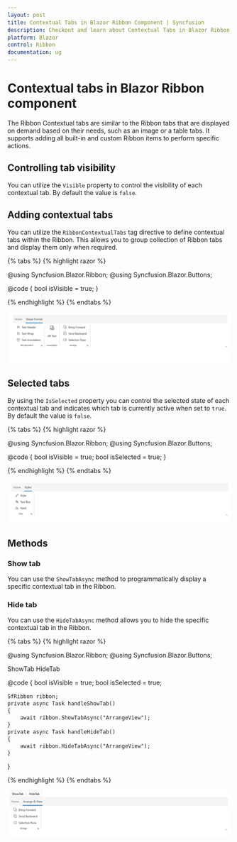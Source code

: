 ```yaml
---
layout: post
title: Contextual Tabs in Blazor Ribbon Component | Syncfusion
description: Checkout and learn about Contextual Tabs in Blazor Ribbon component in Blazor Server App and Blazor WebAssembly App.
platform: Blazor
control: Ribbon
documentation: ug
---
```


# Contextual tabs in Blazor Ribbon component

The Ribbon Contextual tabs are similar to the Ribbon tabs that are displayed on demand based on their needs, such as an image or a table tabs. It supports adding all built-in and custom Ribbon items to perform specific actions.

## Controlling tab visibility 

You can utilize the `Visible` property to control the visibility of each contextual tab. By default the value is `false`.

## Adding contextual tabs

You can utilize the `RibbonContextualTabs` tag directive to define contextual tabs within the Ribbon. This allows you to group collection of Ribbon tabs and display them only when required.

{% tabs %}
{% highlight razor %}

@using Syncfusion.Blazor.Ribbon;
@using  Syncfusion.Blazor.Buttons;
 
<div class="col-lg-12 control-section default-ribbon-section">
    <div id="ribbonContainer">
        <SfRibbon ID="ribbon">
            <RibbonTabs>
                <RibbonTab HeaderText="Home">
                    <RibbonGroups>
                        <RibbonGroup HeaderText="Clipboard" ID="clipboardGroup" GroupIconCss="e-icons e-paste" ShowLauncherIcon="true">
                            <RibbonCollections>
                                <RibbonCollection>
                                    <RibbonItems>
                                        <RibbonItem Type=RibbonItemType.Button>
                                            <RibbonButtonSettings Content="Cut" IconCss="e-icons e-cut"></RibbonButtonSettings>
                                        </RibbonItem>
                                        <RibbonItem Type=RibbonItemType.Button>
                                            <RibbonButtonSettings Content="Copy" IconCss="e-icons e-copy"></RibbonButtonSettings>
                                        </RibbonItem>
                                        <RibbonItem Type=RibbonItemType.Button>
                                            <RibbonButtonSettings Content="Format Painter" IconCss="e-icons e-format-painter"></RibbonButtonSettings>
                                        </RibbonItem>
                                    </RibbonItems>
                                </RibbonCollection>
                            </RibbonCollections>
                        </RibbonGroup>
                    </RibbonGroups>
                </RibbonTab>
            </RibbonTabs>
            <RibbonContextualTabs>
                <RibbonContextualTab @bind-Visible="@isVisible">
                    <RibbonTabs>
                        <RibbonTab ID="ShapeFormat" HeaderText="Shape Format">
                            <RibbonGroups>
                                <RibbonGroup HeaderText="Text decoration" ShowLauncherIcon="true">
                                    <RibbonCollections>
                                        <RibbonCollection>
                                            <RibbonItems>
                                                <RibbonItem Type=RibbonItemType.Button>
                                                    <RibbonButtonSettings Content="Text Header" IconCss="e-icons e-text-header"></RibbonButtonSettings>
                                                </RibbonItem>
                                                <RibbonItem Type=RibbonItemType.Button>
                                                    <RibbonButtonSettings Content="Text Wrap" IconCss="e-icons e-text-wrap"></RibbonButtonSettings>
                                                </RibbonItem>
                                                <RibbonItem Type=RibbonItemType.Button>
                                                    <RibbonButtonSettings Content="Text Annotation" IconCss="e-icons e-text-annotation"></RibbonButtonSettings>
                                                </RibbonItem>
                                            </RibbonItems>
                                        </RibbonCollection>
                                    </RibbonCollections>
                                </RibbonGroup>
                                <RibbonGroup HeaderText="Accessibility">
                                    <RibbonCollections>
                                        <RibbonCollection>
                                            <RibbonItems>
                                                <RibbonItem Type=RibbonItemType.Button AllowedSizes="RibbonItemSize.Large">
                                                    <RibbonButtonSettings Content="Alt Text" IconCss="e-icons e-text-alternative"></RibbonButtonSettings>
                                                </RibbonItem>
                                            </RibbonItems>
                                        </RibbonCollection>
                                    </RibbonCollections>
                                </RibbonGroup>
                                <RibbonGroup HeaderText="Arrange" ShowLauncherIcon="true">
                                    <RibbonCollections>
                                        <RibbonCollection>
                                            <RibbonItems>
                                                <RibbonItem Type=RibbonItemType.Button>
                                                    <RibbonButtonSettings Content="Bring Forward" IconCss="e-icons e-bring-forward"></RibbonButtonSettings>
                                                </RibbonItem>
                                                <RibbonItem Type=RibbonItemType.Button>
                                                    <RibbonButtonSettings Content="Send Backward" IconCss="e-icons e-send-backward"></RibbonButtonSettings>
                                                </RibbonItem>
                                                <RibbonItem Type=RibbonItemType.Button>
                                                    <RibbonButtonSettings Content="Selection Pane" IconCss="e-icons e-show-hide-panel"></RibbonButtonSettings>
                                                </RibbonItem>
                                            </RibbonItems>
                                        </RibbonCollection>
                                    </RibbonCollections>
                                </RibbonGroup>
                            </RibbonGroups>
                        </RibbonTab>
                    </RibbonTabs>
                </RibbonContextualTab>
            </RibbonContextualTabs>
        </SfRibbon>
    </div>
</div>

@code {
    bool isVisible = true;
}

{% endhighlight %}
{% endtabs %}

![Ribbon Contextual Tabs](./images/contextual-tabs/contextual-tabs.png)

## Selected tabs

By using the `IsSelected` property you can control the selected state of each contextual tab and indicates which tab is currently active when set to `true`. By default the value is `false`.

{% tabs %}
{% highlight razor %}

@using Syncfusion.Blazor.Ribbon;
@using  Syncfusion.Blazor.Buttons;

<div class="col-lg-12 control-section default-ribbon-section">
    <div id="ribbonContainer">
        <SfRibbon ID="ribbon">
            <RibbonTabs>
                <RibbonTab HeaderText="Home">
                    <RibbonGroups>
                        <RibbonGroup HeaderText="Clipboard" ID="clipboardGroup" GroupIconCss="e-icons e-paste" ShowLauncherIcon="true">
                            <RibbonCollections>
                                <RibbonCollection>
                                    <RibbonItems>
                                        <RibbonItem Type=RibbonItemType.Button>
                                            <RibbonButtonSettings Content="Cut" IconCss="e-icons e-cut"></RibbonButtonSettings>
                                        </RibbonItem>
                                        <RibbonItem Type=RibbonItemType.Button>
                                            <RibbonButtonSettings Content="Copy" IconCss="e-icons e-copy"></RibbonButtonSettings>
                                        </RibbonItem>
                                        <RibbonItem Type=RibbonItemType.Button>
                                            <RibbonButtonSettings Content="Format Painter" IconCss="e-icons e-format-painter"></RibbonButtonSettings>
                                        </RibbonItem>
                                    </RibbonItems>
                                </RibbonCollection>
                            </RibbonCollections>
                        </RibbonGroup>
                    </RibbonGroups>
                </RibbonTab>
            </RibbonTabs>
            <RibbonContextualTabs>
                <RibbonContextualTab @bind-Visible=@isVisible @bind-IsSelected=@isSelected>
                    <RibbonTabs>
                        <RibbonTab HeaderText="Styles">
                            <RibbonGroups>
                                <RibbonGroup HeaderText="Style" ShowLauncherIcon="true">
                                    <RibbonCollections>
                                        <RibbonCollection>
                                            <RibbonItems>
                                                <RibbonItem Type=RibbonItemType.Button>
                                                    <RibbonButtonSettings Content="Style" IconCss="e-icons e-style"></RibbonButtonSettings>
                                                </RibbonItem>
                                                <RibbonItem Type=RibbonItemType.Button>
                                                    <RibbonButtonSettings Content="Text Box" IconCss="e-icons e-font-name"></RibbonButtonSettings>
                                                </RibbonItem>
                                                <RibbonItem Type=RibbonItemType.Button>
                                                    <RibbonButtonSettings Content="Paint" IconCss="e-icons e-paint-bucket"></RibbonButtonSettings>
                                                </RibbonItem>
                                            </RibbonItems>
                                        </RibbonCollection>
                                    </RibbonCollections>
                                </RibbonGroup>
                            </RibbonGroups>
                        </RibbonTab>
                    </RibbonTabs>
                </RibbonContextualTab>
            </RibbonContextualTabs>
        </SfRibbon>
    </div>
</div>

@code {
    bool isVisible = true;
    bool isSelected = true;
}

{% endhighlight %}
{% endtabs %}

![Ribbon Selected Tabs](./images/contextual-tabs/selected-tabs.png)

## Methods

### Show tab

You can use the `ShowTabAsync` method to programmatically display a specific contextual tab in the Ribbon.

### Hide tab

You can use the `HideTabAsync` method allows you to hide the specific contextual tab in the Ribbon.

{% tabs %}
{% highlight razor %}

@using Syncfusion.Blazor.Ribbon;
@using  Syncfusion.Blazor.Buttons;

<div class="col-lg-12 control-section default-ribbon-section">
    <div id="ribbonContainer">
        <SfButton @onclick="handleShowTab">ShowTab</SfButton>
        <SfButton @onclick="handleHideTab">HideTab</SfButton>
        <SfRibbon ID="ribbon" @ref="ribbon">
            <RibbonTabs>
                <RibbonTab HeaderText="Home">
                    <RibbonGroups>
                        <RibbonGroup HeaderText="Clipboard" ID="clipboardGroup" GroupIconCss="e-icons e-paste" ShowLauncherIcon="true">
                            <RibbonCollections>
                                <RibbonCollection>
                                    <RibbonItems>
                                        <RibbonItem Type=RibbonItemType.Button>
                                            <RibbonButtonSettings Content="Cut" IconCss="e-icons e-cut"></RibbonButtonSettings>
                                        </RibbonItem>
                                        <RibbonItem Type=RibbonItemType.Button>
                                            <RibbonButtonSettings Content="Copy" IconCss="e-icons e-copy"></RibbonButtonSettings>
                                        </RibbonItem>
                                        <RibbonItem Type=RibbonItemType.Button>
                                            <RibbonButtonSettings Content="Format Painter" IconCss="e-icons e-format-painter"></RibbonButtonSettings>
                                        </RibbonItem>
                                    </RibbonItems>
                                </RibbonCollection>
                            </RibbonCollections>
                        </RibbonGroup>
                    </RibbonGroups>
                </RibbonTab>
            </RibbonTabs>
            <RibbonContextualTabs>
                <RibbonContextualTab @bind-Visible=@isVisible @bind-IsSelected=@isSelected>
                    <RibbonTabs>
                        <RibbonTab HeaderText="Arrange & View" ID="ArrangeView">
                            <RibbonGroups>
                                <RibbonGroup HeaderText="Arrange" ShowLauncherIcon="true">
                                    <RibbonCollections>
                                        <RibbonCollection>
                                            <RibbonItems>
                                                <RibbonItem Type=RibbonItemType.Button>
                                                    <RibbonButtonSettings Content="Bring Forward" IconCss="e-icons e-bring-forward"></RibbonButtonSettings>
                                                </RibbonItem>
                                                <RibbonItem Type=RibbonItemType.Button>
                                                    <RibbonButtonSettings Content="Send Backward" IconCss="e-icons e-send-backward"></RibbonButtonSettings>
                                                </RibbonItem>
                                                <RibbonItem Type=RibbonItemType.Button>
                                                    <RibbonButtonSettings Content="Selection Pane" IconCss="e-icons e-show-hide-panel"></RibbonButtonSettings>
                                                </RibbonItem>
                                            </RibbonItems>
                                        </RibbonCollection>
                                    </RibbonCollections>
                                </RibbonGroup>
                            </RibbonGroups>
                        </RibbonTab>
                    </RibbonTabs>
                </RibbonContextualTab>
            </RibbonContextualTabs>
        </SfRibbon>
    </div>
</div>

@code {
    bool isVisible = true;
    bool isSelected = true;

    SfRibbon ribbon;
    private async Task handleShowTab()
    {
        await ribbon.ShowTabAsync("ArrangeView");
    }
    private async Task handleHideTab()
    {
        await ribbon.HideTabAsync("ArrangeView");
    }
}

{% endhighlight %}
{% endtabs %}

![Ribbon Show Hide Tabs](./images/contextual-tabs/show-hide-tabs.png)